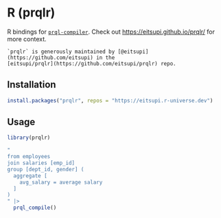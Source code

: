# R (prqlr)

R bindings for [`prql-compiler`](https://github.com/PRQL/prql/). Check out
<https://eitsupi.github.io/prqlr/> for more context.

```admonish note
`prqlr` is generously maintained by [@eitsupi](https://github.com/eitsupi) in the
[eitsupi/prqlr](https://github.com/eitsupi/prqlr) repo.
```

## Installation

```r
install.packages("prqlr", repos = "https://eitsupi.r-universe.dev")
```

## Usage

```r
library(prqlr)

"
from employees
join salaries [emp_id]
group [dept_id, gender] (
  aggregate [
    avg_salary = average salary
  ]
)
" |>
  prql_compile()
```
